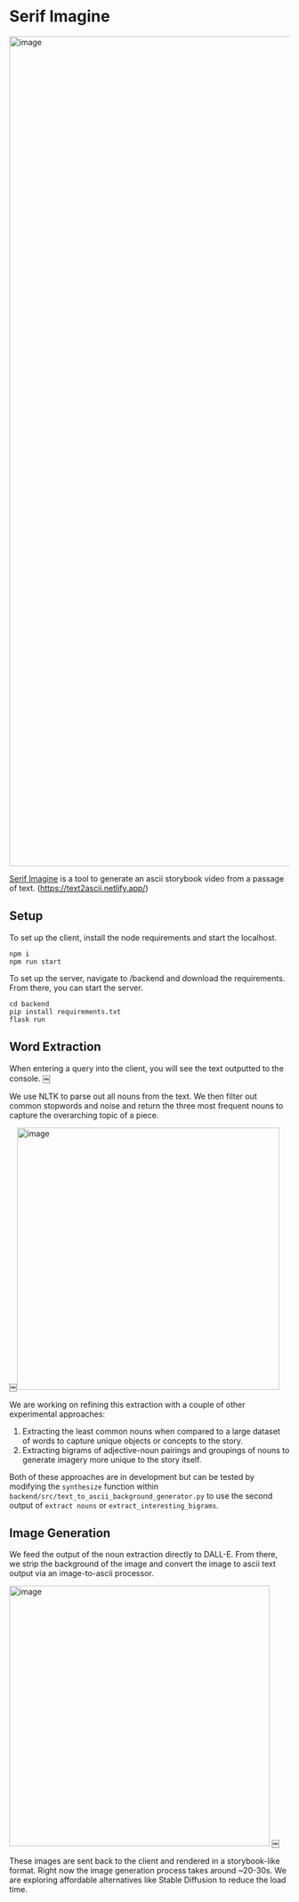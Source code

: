 # Serif Imagine

<img width="1491" alt="image" src="https://github.com/mellyeliu/ascii-client/assets/64865235/91f49add-162b-4b16-a5b9-8183eab10493">

[Serif Imagine](https://text2ascii.netlify.app/) is a tool to generate an ascii storybook video from a passage of text. (https://text2ascii.netlify.app/)

## Setup
To set up the client, install the node requirements and start the localhost.

```
npm i
npm run start
```

To set up the server, navigate to /backend and download the requirements. From there, you can start the server.

```
cd backend
pip install requirements.txt
flask run
```

## Word Extraction
When entering a query into the client, you will see the text outputted to the console. 
￼

We use NLTK to parse out all nouns from the text. We then filter out common stopwords and noise and return the three most frequent nouns to capture the overarching topic of a piece.

￼<img width="471" alt="image" src="https://github.com/mellyeliu/ascii-client/assets/64865235/c5603cfb-b95a-47b5-98ba-c270bbd5d1c9">

We are working on refining this extraction with a couple of other experimental approaches: 
1. Extracting the least common nouns when compared to a large dataset of words to capture unique objects or concepts to the story.
2. Extracting bigrams of adjective-noun pairings and groupings of nouns to generate imagery more unique to the story itself. 

Both of these approaches are in development but can be tested by modifying the `synthesize` function within `backend/src/text_to_ascii_background_generator.py` to use the second output of `extract nouns` or `extract_interesting_bigrams`.

## Image Generation
We feed the output of the noun extraction directly to DALL-E. From there, we strip the background of the image and convert the image to ascii text output via an image-to-ascii processor. 

<img width="468" alt="image" src="https://github.com/mellyeliu/ascii-client/assets/64865235/ee432dee-f504-4a2d-8bbd-05305d427822">
￼

These images are sent back to the client and rendered in a storybook-like format. Right now the image generation process takes around ~20-30s. We are exploring affordable alternatives like Stable Diffusion to reduce the load time. 
 
